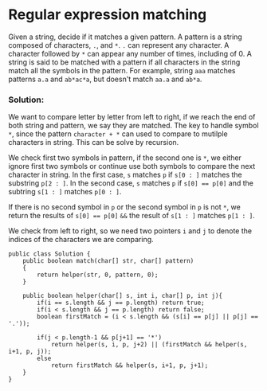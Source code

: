 # Regular expression matching

Given a string, decide if it matches a given pattern. A pattern is a string composed of characters, `.`, and `*`. `.` can represent any character. A character followed by `*` can appear any number of times, including of 0. A string is said to be matched with a pattern if all characters in the string match all the symbols in the pattern. For example, string `aaa` matches patterns `a.a` and `ab*ac*a`, but doesn't match `aa.a` and `ab*a`.


### Solution:

We want to compare letter by letter from left to right, if we reach the end of both string and pattern, we say they are matched. The key to handle symbol `*`, since the pattern `character + *` can used to compare to mutilple characters in string. This can be solve by recursion. 

We check first two symbols in pattern, if the second one is `*`, we either ignore first two symbols or continue use both symbols to compare the next character in string. In the first case, `s` matches `p` if `s[0 : ]` matches the substring `p[2 : ]`. In the second case, `s` matches `p` if `s[0] == p[0]` and the subtring `s[1 : ]` matches `p[0 : ]`. 

If there is no second symbol in `p` or the second symbol in `p` is not `*`, we return the results of `s[0] == p[0]` `&&` the result of `s[1 : ]` matches `p[1 : ]`.

We check from left to right, so we need two pointers `i` and `j` to denote the indices of the characters we are comparing. 


```
public class Solution {
    public boolean match(char[] str, char[] pattern)
    {
        return helper(str, 0, pattern, 0);
    }
    
    public boolean helper(char[] s, int i, char[] p, int j){
        if(i == s.length && j == p.length) return true;
        if(i < s.length && j == p.length) return false;
        boolean firstMatch = (i < s.length && (s[i] == p[j] || p[j] == '.'));
        
        if(j < p.length-1 && p[j+1] == '*')
            return helper(s, i, p, j+2) || (firstMatch && helper(s, i+1, p, j));
        else
            return firstMatch && helper(s, i+1, p, j+1);
    }
}
```



